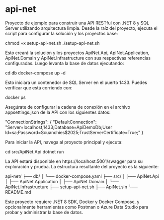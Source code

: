 # api-net

Proyecto de ejemplo para construir una API RESTful con .NET 8 y SQL Server utilizando arquitectura limpia. Desde la raíz del proyecto, ejecuta el script para configurar la solución y los proyectos base:

chmod +x setup-api-net.sh
./setup-api-net.sh

Esto creará la solución y los proyectos ApiNet.Api, ApiNet.Application, ApiNet.Domain y ApiNet.Infrastructure con sus respectivas referencias configuradas. Luego levanta la base de datos ejecutando:

cd db
docker-compose up -d

Esto iniciará un contenedor de SQL Server en el puerto 1433. Puedes verificar que está corriendo con:

docker ps

Asegúrate de configurar la cadena de conexión en el archivo appsettings.json de la API con los siguientes datos:

"ConnectionStrings": {
  "DefaultConnection": "Server=localhost,1433;Database=ApiDemoDb;User Id=sa;Password=Scuanchies$2025;TrustServerCertificate=True;"
}

Para iniciar la API, navega al proyecto principal y ejecuta:

cd src/ApiNet.Api
dotnet run

La API estará disponible en https://localhost:5001/swagger para su exploración y prueba. La estructura resultante del proyecto es la siguiente:

api-net/
├── db/
│   └── docker-compose.yaml
├── src/
│   ├── ApiNet.Api
│   ├── ApiNet.Application
│   ├── ApiNet.Domain
│   └── ApiNet.Infrastructure
├── setup-api-net.sh
├── ApiNet.sln
└── README.md

Este proyecto requiere .NET 8 SDK, Docker y Docker Compose, y opcionalmente herramientas como Postman o Azure Data Studio para probar y administrar la base de datos.
